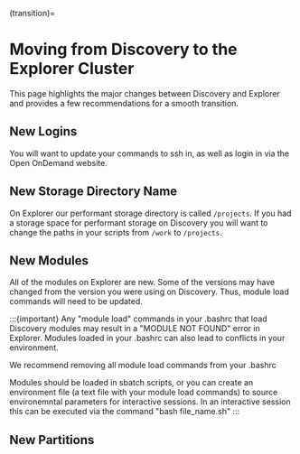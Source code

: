 (transition)=
# Moving from Discovery to the Explorer Cluster

This page highlights the major changes between Discovery and Explorer and provides a few recommendations for a smooth transition.

## New Logins

You will want to update your commands to ssh in, as well as login in via the Open OnDemand website.

## New Storage Directory Name

On Explorer our performant storage directory is called `/projects`. If you had a storage space for performant storage on Discovery you will want to change the paths in your scripts from `/work` to `/projects`.

## New Modules

All of the modules on Explorer are new. Some of the versions may have changed from the version you were using on Discovery. Thus, module load commands will need to be updated.

:::{important}
Any "module load" commands in your .bashrc that load Discovery modules may result in a "MODULE NOT FOUND" error in Explorer. Modules loaded in your .bashrc can also lead to conflicts in your environment.

We recommend removing all module load commands from your .bashrc

Modules should be loaded in sbatch scripts, or you can create an environment file (a text file with your module load commands) to source environemntal parameters for interactive sessions. In an interactive session this can be executed via the command "bash file_name.sh"
:::

## New Partitions

